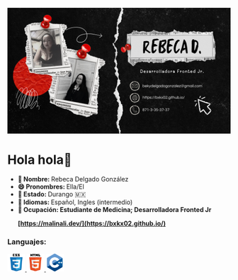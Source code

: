 
![Header](assets/RDG.png)
# Hola hola👋

<ul>

<li><b>👤 Nombre:  </b> Rebeca Delgado González</li>
<li><b>😄 Pronombres: </b>  Ella/El </li>
<li><b>📍 Estado:  </b> Durango 🇲🇽 </li>
<li><b>📣 Idiomas: </b>  Español, Ingles (intermedio) </li>
<li><b>💼 Ocupación: Estudiante de Medicina; Desarrolladora Fronted Jr

[https://malinali.dev/](https://bxkx02.github.io/)
	
</ul>



<h3 align="left">Languajes:</h3>
	<a href="https://www.w3schools.com/css/" target="_blank"> <img src="https://raw.githubusercontent.com/devicons/devicon/master/icons/css3/css3-original-wordmark.svg" alt="css3" width="40" height="40"/> </a>
	<a href="https://www.w3.org/html/" target="_blank"> <img src="https://raw.githubusercontent.com/devicons/devicon/master/icons/html5/html5-original-wordmark.svg" alt="html5" width="40" height="40"/> </a>
<a href="https://www.w3.org/html/" target="_blank"> <img src="https://raw.githubusercontent.com/devicons/devicon/master/icons/cplusplus/cplusplus-original.svg" alt="c++" width="40" height="40"/> </a>
</p>
<!--¡Hola!, soy ***Rebeca,*** desarrolladora web Jr, apsionada por la tecnología, aquí encontrarás información sobre mi.
________

Sobre mi:
  n
<!--
**Bxkx02/Bxkx02** is a ✨ _special_ ✨ repository because its `README.md` (this file) appears on your GitHub profile.

Here are some ideas to get you started:

- 🔭 I’m currently working on ...
- 🌱 I’m currently learning ...
- 👯 I’m looking to collaborate on ...
- 🤔 I’m looking for help with ...
- 💬 Ask me about ...
- 📫 How to reach me: ...
- 😄 Pronouns: ...
- ⚡ Fun fact: ...
-->
